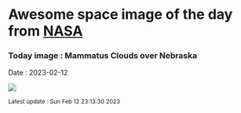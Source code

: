 
# Awesome space image of the day from [NASA](https://api.nasa.gov/)

### Today image : Mammatus Clouds over Nebraska
Date : 2023-02-12

![](https://apod.nasa.gov/apod/image/2302/mammatus_olson_960.jpg)

<small>Latest update : Sun Feb 12 23:13:30 2023</small>
        